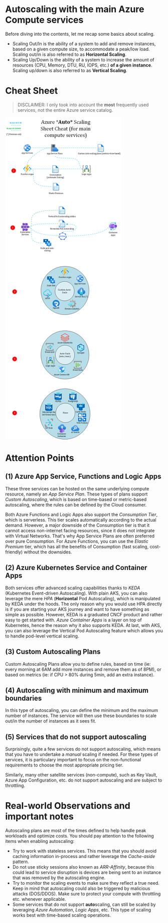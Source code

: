 # Autoscaling with the main Azure Compute services
Before diving into the contents, let me recap some basics about scaling.

- Scaling Out/In is the ability of a system to add and remove instances, based on a given compute size, to accommodate a peak/low load. Scaling out/in is also referred to as **Horizontal Scaling**.
- Scaling Up/Down is the ability of a system to increase the amount of resources (CPU, Memory, DTU, RU, IOPS, etc.) **of a given instance**. Scaling up/down is also referred to as **Vertical Scaling**.
 
# Cheat Sheet 

> DISCLAIMER: I only took into account the **most** frequently used services, not the entire Azure service catalog.

![autoscaling-azure-compute](./images/autoscaling.png)

# Attention Points

## (1) Azure App Service, Functions and Logic Apps

These three services can be hosted on the same underlying compute resource, namely an *App Service Plan*. These types of plans support *Custom Autoscaling*, which is based on time-based or metric-based autoscaling, where the rules can be defined by the Cloud consumer.

Both Azure Functions and Logic Apps also support the *Consumption Tier*, which is serverless. This tier scales automatically according to the actual demand. However, a major downside of the Consumption tier is that it cannot access non-internet facing resources, since it does not integrate with Virtual Networks. That's why App Service Plans are often preferred over pure Consumption. For Azure Functions, you can use the *Elastic Premium* tier, which has all the benefits of Consumption (fast scaling, cost-friendly) without the downsides.  

## (2) Azure Kubernetes Service and Container Apps

Both services offer advanced scaling capabilities thanks to *KEDA* (Kubernetes Event-driven Autoscaling). With plain AKS, you can also leverage the mere *HPA* (**Horizontal** Pod Autoscaling), which is manipulated by KEDA under the hoods. The only reason why you would use HPA directly is if you are starting your AKS journey and want to have something as simple as possible. However, KEDA is a graduated CNCF product and rather easy to get started with.
*Azure Container Apps* is a layer on top of Kubernetes, hence the reason why it also supports KEDA. At last, with AKS, you can also leverage the Vertical Pod Autoscaling feature which allows you to handle pod-level vertical scaling.

## (3) Custom Autoscaling Plans
Custom Autoscaling Plans allow you to define rules, based on time (ie: every morning at 6AM add more instances and remove them as of 8PM), or based on metrics (ie: if CPU > 80% during 5min, add an extra instance).


## (4) Autoscaling with minimum and maximum boundaries

In this type of autoscaling, you can define the minimum and the maximum number of instances. The service will then use these boundaries to scale out/in the number of instances as it sees fit.

## (5) Services that do not support autoscaling

Surprisingly, quite a few services do not support autoscaling, which means that you have to undertake a *manual* scaling if needed. For these types of services, it is particulary important to focus on the non-functional requirements to choose the most appropriate pricing tier.

Similarly, many other satellite services (non-compute), such as Key Vault, Azure App Configuration, etc. do not support autoscaling and are subject to throttling.

# Real-world Observations and important notes

Autoscaling plans are most of the times defined to help handle peak workloads and optimize costs. You should pay attention to the following items when enabling autoscaling:

- Try to work with stateless services. This means that you should avoid caching information in-process and rather leverage the *Cache-aside* pattern. 
- Do not use sticky sessions also known as *ARR-Affinity*, because this could lead to service disruption is devices are being sent to an instance that was removed by the autoscaling engine.
- Try to monitor the scaling events to make sure they reflect a true need. Keep in mind that autoscaling could also be triggered by malicious attacks (DOS/DDOS). Make sure to protect your compute with throttling etc. whenever applicable.
- Some services that do not support **auto**scaling, can still be scaled by leveraging *Azure Automation*, *Logic Apps*, etc. This type of scaling works best with time-based scaling operations. 